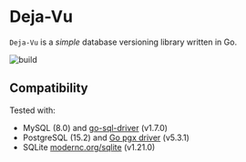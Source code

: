 # Deja-Vu

`Deja-Vu` is a *simple* database versioning library written in Go.  

![build](https://github.com/MartyHub/deja-vu/actions/workflows/go.yml/badge.svg)

## Compatibility

Tested with:
- MySQL (8.0) and [go-sql-driver](https://github.com/go-sql-driver/mysql) (v1.7.0)
- PostgreSQL (15.2) and [Go pgx driver](https://github.com/jackc/pgx) (v5.3.1)
- SQLite [modernc.org/sqlite](https://gitlab.com/cznic/sqlite) (v1.21.0)
